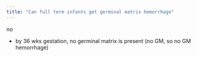 ```yaml
---
title: "Can full term infants get germinal matrix hemorrhage"
---
```

no
- by 36 wks gestation, no germinal matrix is present (no GM, so no GM hemorrhage)

